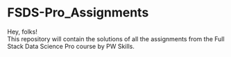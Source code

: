 # FSDS-Pro_Assignments
Hey, folks! <br />
This repository will contain the solutions of all the assignments from the Full Stack Data Science Pro course by PW Skills.

